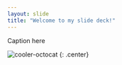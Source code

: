 ```yaml
---
layout: slide
title: "Welcome to my slide deck!"
---
```


Caption here

![cooler-octocat](https://octodex.github.com/images/twenty-percent-cooler-octocat.png)
{: .center}
